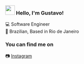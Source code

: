 ### <img src="https://media.giphy.com/media/hvRJCLFzcasrR4ia7z/giphy.gif" width="30px"> Hello, I'm Gustavo!

💻 Software Engineer <br>
🏡 Brazilian, Based in Rio de Janeiro

### You can find me on

📷 [Instagram](https://instagram.com/gustavoscafeli)

<!--
**gustavocfls/gustavocfls** is a ✨ _special_ ✨ repository because its `README.md` (this file) appears on your GitHub profile.

Here are some ideas to get you started:

- 🔭 I’m currently working on ...
- 🌱 I’m currently learning ...
- 👯 I’m looking to collaborate on ...
- 🤔 I’m looking for help with ...
- 💬 Ask me about ...
- 📫 How to reach me: ...
- 😄 Pronouns: ...
- ⚡ Fun fact: ...
-->
